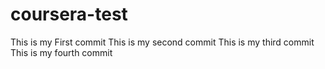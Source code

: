 # coursera-test
This is my First commit
This is my second commit
This is my third commit
This is my fourth commit
	
